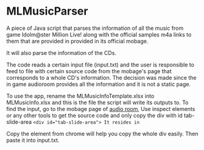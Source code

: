 
# MLMusicParser
A piece of Java script that parses the information of all the music from game Idolm@ster Million Live! along with the official samples m4a links to them that are provided in provided in its official mobage.

It will also parse the information of the CDs. 

The code reads a certain input file (input.txt) and the user is responsible to feed to file with certain source code from the mobage's page that corresponds to a whole CD's information.
The decision was made since the in game audioroom provides all the information and it is not a static page. 

To use the app, rename the MLMusicInfoTemplate.xlsx into MLMusicInfo.xlsx and this is the file the script will write its outputs to.
To find the input, go to the mobage page of [audio room](http://imas.gree-apps.net/app/index.php/audio_room), 
Use inspect elements or any other tools to get the source code and only copy the div with id tab-slide-area 
    `<div id="tab-slide-area">
It resides in
    `<body><div id="gree-app-container"><div id="wrapper"><div class="main-bg">
Copy the element from chrome will help you copy the whole div easily. Then paste it into input.txt.
